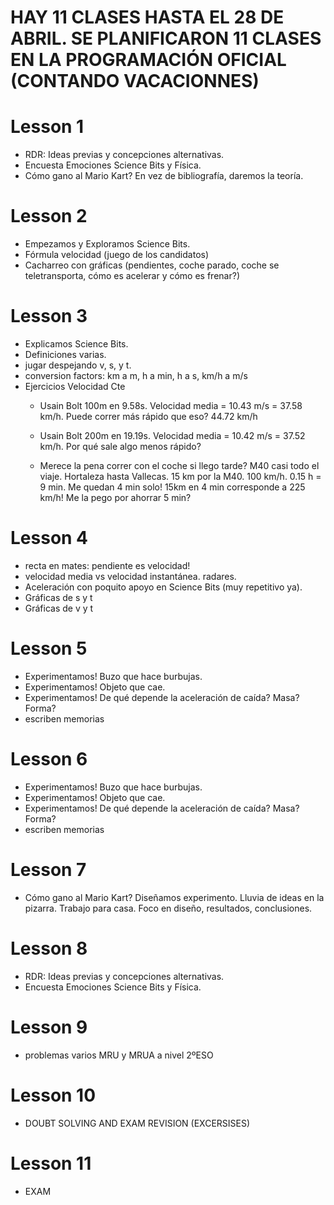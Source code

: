# HAY 11 CLASES HASTA EL 28 DE ABRIL. SE PLANIFICARON 11 CLASES EN LA PROGRAMACIÓN OFICIAL (CONTANDO VACACIONNES)

# Lesson 1
- RDR: Ideas previas y concepciones alternativas.
- Encuesta Emociones Science Bits y Física.
- Cómo gano al Mario Kart? En vez de bibliografía, daremos la teoría.

# Lesson 2
- Empezamos y Exploramos Science Bits.
- Fórmula velocidad (juego de los candidatos)
- Cacharreo con gráficas (pendientes, coche parado, coche se teletransporta, cómo es acelerar y cómo es frenar?)
    
# Lesson 3
- Explicamos Science Bits.
- Definiciones varias.
- jugar despejando v, s, y t.
- conversion factors: km a m, h a min, h a s, km/h a m/s
- Ejercicios Velocidad Cte
    - Usain Bolt 100m en 9.58s. Velocidad media = 10.43 m/s = 37.58 km/h. Puede correr más rápido que eso? 44.72 km/h
    - Usain Bolt 200m en 19.19s. Velocidad media = 10.42 m/s = 37.52 km/h. Por qué sale algo menos rápido?

    - Merece la pena correr con el coche si llego tarde? M40 casi todo el viaje. Hortaleza hasta Vallecas. 15 km por la M40. 100 km/h. 0.15 h = 9 min. Me quedan 4 min solo! 15km en 4 min corresponde a 225 km/h! Me la pego por ahorrar 5 min?

# Lesson 4
- recta en mates: pendiente es velocidad!
- velocidad media vs velocidad instantánea. radares.
- Aceleración con poquito apoyo en Science Bits (muy repetitivo ya).
- Gráficas de s y t
- Gráficas de v y t

# Lesson 5
- Experimentamos! Buzo que hace burbujas.
- Experimentamos! Objeto que cae.
- Experimentamos! De qué depende la aceleración de caída? Masa? Forma?
- escriben memorias

# Lesson 6
- Experimentamos! Buzo que hace burbujas.
- Experimentamos! Objeto que cae.
- Experimentamos! De qué depende la aceleración de caída? Masa? Forma?
- escriben memorias

# Lesson 7
- Cómo gano al Mario Kart? Diseñamos experimento. Lluvia de ideas en la pizarra. Trabajo para casa. Foco en diseño, resultados, conclusiones.

# Lesson 8
- RDR: Ideas previas y concepciones alternativas.
- Encuesta Emociones Science Bits y Física.

# Lesson 9
- problemas varios MRU y MRUA a nivel 2ºESO

# Lesson 10
- DOUBT SOLVING AND EXAM REVISION (EXCERSISES)

# Lesson 11
- EXAM
